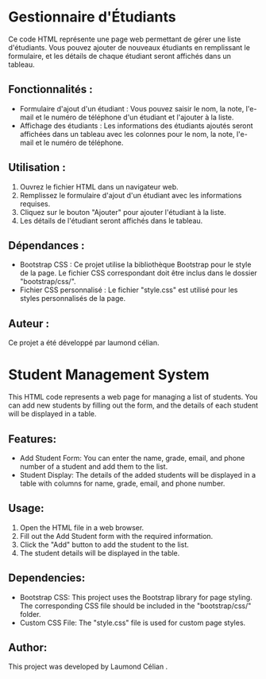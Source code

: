 # Gestionnaire d'Étudiants

Ce code HTML représente une page web permettant de gérer une liste d'étudiants. Vous pouvez ajouter de nouveaux étudiants en remplissant le formulaire, et les détails de chaque étudiant seront affichés dans un tableau.

## Fonctionnalités :

- Formulaire d'ajout d'un étudiant : Vous pouvez saisir le nom, la note, l'e-mail et le numéro de téléphone d'un étudiant et l'ajouter à la liste.
- Affichage des étudiants : Les informations des étudiants ajoutés seront affichées dans un tableau avec les colonnes pour le nom, la note, l'e-mail et le numéro de téléphone.

## Utilisation :

1. Ouvrez le fichier HTML dans un navigateur web.
2. Remplissez le formulaire d'ajout d'un étudiant avec les informations requises.
3. Cliquez sur le bouton "Ajouter" pour ajouter l'étudiant à la liste.
4. Les détails de l'étudiant seront affichés dans le tableau.

## Dépendances :

- Bootstrap CSS : Ce projet utilise la bibliothèque Bootstrap pour le style de la page. Le fichier CSS correspondant doit être inclus dans le dossier "bootstrap/css/".
- Fichier CSS personnalisé : Le fichier "style.css" est utilisé pour les styles personnalisés de la page.

## Auteur :

Ce projet a été développé par laumond célian.


# Student Management System

This HTML code represents a web page for managing a list of students. You can add new students by filling out the form, and the details of each student will be displayed in a table.

## Features:

- Add Student Form: You can enter the name, grade, email, and phone number of a student and add them to the list.
- Student Display: The details of the added students will be displayed in a table with columns for name, grade, email, and phone number.

## Usage:

1. Open the HTML file in a web browser.
2. Fill out the Add Student form with the required information.
3. Click the "Add" button to add the student to the list.
4. The student details will be displayed in the table.

## Dependencies:

- Bootstrap CSS: This project uses the Bootstrap library for page styling. The corresponding CSS file should be included in the "bootstrap/css/" folder.
- Custom CSS File: The "style.css" file is used for custom page styles.

## Author:

This project was developed by Laumond Célian .
